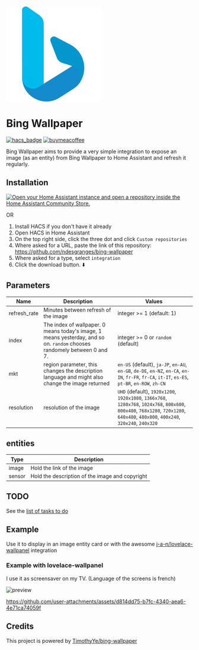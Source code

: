 
![Microsoft Bing Icon](custom_components/bing_wallpaper/brands/icon.png)
# Bing Wallpaper


[![hacs_badge](https://img.shields.io/badge/HACS-Custom-41BDF5.svg?style=for-the-badge)](https://github.com/hacs/integration)
[![buymeacoffee](https://img.shields.io/badge/buy%20me%20a%20coffee-%23FFDD00?style=for-the-badge&logo=buymeacoffee&logoColor=black)](https://buymeacoffee.com/ndesgranges)

Bing Wallpaper aims to provide a very simple integration to expose an image (as an entity) from Bing Wallpaper to Home Assistant and refresh it regularly.


## Installation

[![Open your Home Assistant instance and open a repository inside the Home Assistant Community Store.](https://my.home-assistant.io/badges/hacs_repository.svg)](https://my.home-assistant.io/redirect/hacs_repository/?owner=ndesgranges&repository=bing-wallpaper&category=integration)

OR

1. Install HACS if you don't have it already
2. Open HACS in Home Assistant
3. On the top right side, click the three dot and click `Custom repositories`
4. Where asked for a URL, paste the link of this repository:
https://github.com/ndesgranges/bing-wallpaper
5. Where asked for a type, select `integration`
6. Click the download button. ⬇️

## Parameters

| Name | Description | Values |
| ---- | ----------- | ------ |
| refresh_rate | Minutes between refresh of the image | integer >= 1 (default: 1) |
| index | The index of wallpaper. 0 means today's image, 1 means yesterday, and so on. `random` chooses randomely between 0 and 7. | integer >= 0 or `random` (default) |
| mkt | region parameter, this changes the description language and might also change the image returned | `en-US` (default), `ja-JP`, `en-AU`, `en-GB`, `de-DE`, `en-NZ`, `en-CA`, `en-IN`, `fr-FR`, `fr-CA`, `it-IT`, `es-ES`, `pt-BR`, `en-ROW`, `zh-CN` |
| resolution | resolution of the image | `UHD` (default), `1920x1200`, `1920x1080`, `1366x768`, `1280x768`, `1024x768`, `800x600`, `800x480`, `768x1280`, `720x1280`, `640x480`, `480x800`, `400x240`, `320x240`, `240x320` |


## entities

| Type | Description |
| ---- | ----------- |
| image | Hold the link of the image |
| sensor | Hold the description of the image and copyright |


## TODO

See the [list of tasks to do](https://github.com/ndesgranges/bing-wallpaper/issues?q=is%3Aissue%20state%3Aopen%20label%3Aaccepted)


## Example

Use it to display in an image entity card or with the awesome [j-a-n/lovelace-wallpanel](https://github.com/j-a-n/lovelace-wallpanel) integration

### Example with lovelace-wallpanel

I use it as screensaver on my TV. (Language of the screens is french)

![preview](https://github.com/user-attachments/assets/a5e652ec-6a8f-4e7b-a693-d0b8e9b1519d)


https://github.com/user-attachments/assets/d814dd75-b7fc-4340-aea6-4e71ca74059f




## Credits

This project is powered by [TimothyYe/bing-wallpaper](https://github.com/TimothyYe/bing-wallpaper)
